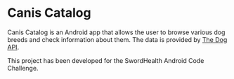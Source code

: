 # Canis Catalog

Canis Catalog is an Android app that allows the user to browse various dog breeds and check information about them. The data is provided by [The Dog API](https://thedogapi.com/).

This project has been developed for the SwordHealth Android Code Challenge.